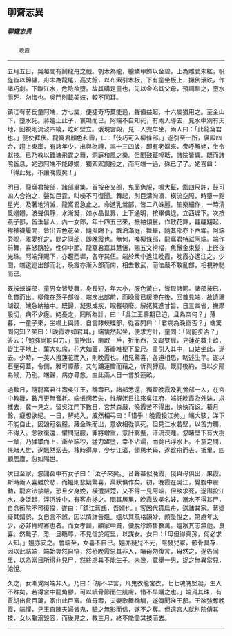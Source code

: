 

## 聊齋志異

##### 聊齋志異
　　`晚霞`

* * *

五月五日，吳越間有鬬龍舟之戲。刳木為龍，繪鱗甲飾以金碧，上為雕甍朱檻，帆旌皆以錦繡，舟末為龍尾，高丈餘，以布索引木板，下有童坐板上，攧倒滾跌，作諸巧劇。下臨江水，危險欲墮。故其購是童也，先以金啗其父母，預調馴之，墮水而死，勿悔也。吳門則載美妓，較不同耳。

鎮江有蔣氏童阿端，方七歲，便捷奇巧莫能過，聲價益起，十六歲猶用之。至金山下，墮水死。蔣媼止此子，哀鳴而已。阿端不自知死，有兩人導去，見水中別有天地，回視則流波四繞，屹如壁立。俄現宮殿，見一人兜牟坐，兩人曰：「此龍窩君也。」便使拜伏。龍窩君顏色和霽，曰：「伎巧可入柳條部。」遂引至一所，廣殿四合，趨上東廊，有諸年少，出與為禮，率十三四歲，即有老嫗來，衆呼解姥，坐令獻技。已乃教以錢塘飛霆之舞，洞庭和風之樂。但聞鼓鉦喤聒，諸院皆響。既而諸院皆息，姥恐阿端不能即嫺，獨絮絮調撥之，而阿端一過，殊已了了。姥喜曰：「得此兒，不讓晚霞矣！」

明日，龍窩君按部，諸部畢集。首按夜叉部，鬼面魚服，鳴大鉦，圍四尺許，鼓可四人合抱之，聲如巨霆，叫噪不可復聞。舞起，則巨濤洶湧，橫流空際，時墮一點星光，及著地消滅，龍窩君急止之。命進乳鶯部，皆二八姝麗，笙樂細作，一時清風嫋嫋，波聲俱靜，水漸凝，如水晶世界，上下通明，按畢俱退，立西墀下。次按燕子部，皆垂髫人，內一女郎，年十四五已來，振袖傾鬟，作散花舞，翩翩翔起，襟袖襪履間，皆出五色花朵，隨風颺下，飄泊滿庭，舞畢，隨其部亦下西墀。阿端旁睨，雅愛好之，問之同部，即晚霞也。無何，喚柳條部，龍窩君特試阿端。端作前舞，喜怒隨腔，俛仰中節。龍窩君嘉其慧悟，賜五文袴褶，魚鬚金束髮，上嵌夜光珠。阿端拜賜下，亦趨西墀，各守其伍。端於衆中遙注晚霞，晚霞亦遙注之。少間，端逡巡出部而北，晚霞亦漸入部而南，相去數武，而法嚴不敢亂部，相視神馳而已。

既按蛺蝶部，童男女皆雙舞，身長短，年大小，服色黃白，皆取諸同。諸部按已，魚貫而出。柳條在燕子部後，端疾出部前，而晚霞已緩滯在後，回首見端，故遺珊瑚釵，端急納袖中。既歸，凝思成疾，眠餐頓廢。解姥輒進甘旨，日三四省，撫摩殷切，病不少瘥。姥憂之，罔所為計，曰：「吳江王壽期已迫，且為奈何？」薄暮，一童子來，坐榻上與語，自言隸蛺蝶部，從容問曰：「君病為晚霞否？」端驚問何知？笑曰：「晚霞亦如君耳。」端悽然起坐，便求方計，童問：「尚能步否？」答云：「勉強尚能自力。」童挽出，南啟一戶，折而西，又闢雙扉，見蓮花數十畝，皆生平地上，葉大如席，花大如蓋，落瓣堆梗下盈尺。童引入其中，曰姑坐此，遂去。少時，一美人撥蓮花而入，則晚霞也。相見驚喜，各道相思，略述生平。遂以石壓荷蓋，令側，雅可幛蔽，又勻鋪蓮瓣而藉之，忻與狎寢。既訂後約，日以夕陽為候，乃別。端歸，病亦尋愈。由此兩人日一會於蓮畝。

過數日，隨龍窩君往壽吳江王，稱壽已，諸部悉還，獨留晚霞及乳鶯部一人，在宮中教舞，數月更無音耗。端悵惘若失，惟解姥日往來吳江府，端託晚霞為外妹，求攜去，冀一見之。留吳江門下數日，宮禁森嚴，晚霞苦不得出，怏怏而返。積月餘，癡想欲絕。一日，解姥入，戚然相弔曰：「惜乎！晚霞投江矣。」端大駭，涕下不能自止，因毀冠裂服，藏金珠而出，意欲相從俱死。但見江水若壁，以首力觸，不得入。念欲復還，懼問冠服，罪將增重，意計窮蹙，汗流浹踵。忽睹壁下有大樹一章，乃猱攀而上，漸至端杪，猛力躍墮，幸不沾濡，而竟已浮水上。不意之間，恍睹人世，遂飄然泅去。移時得岸，少步江濱，頓思老母，遂趁舟而去。抵里，四顧居廬，忽如隔世。

次日至家，忽聞窗中有女子曰：「汝子來矣。」音聲甚似晚霞，俄與母俱出，果霞。斯時兩人喜勝於悲，而媼則悲疑驚喜，萬狀俱作矣。初，晚霞在吳江，覺腹中震動，龍宮法禁嚴，恐旦夕身娩，橫遭撻楚，又不得一見阿端，但欲求死，遂潛投江水，身泛起，浮沉波中，有客舟拯之。問其居里，晚霞故吳名妓，溺水不得其尸，自念衏院不可復投，遂曰：「鎮江蔣氏，吾婿也。」客因代貰扁舟，送諸其家。蔣媼疑其錯誤，女自言不誤，因以情詳告媼。媼以其風格韻妙，頗愛悅之，第慮年太少，必非肯終寡也者。而女孝謹，顧家中貧，便脫珍飾售數萬。媼察其志無他，良喜。然無子，恐一旦臨蓐，不見信於戚里，以謀女。女曰：「母但得真孫，何必求人知。」媼亦安之。會端至，女喜不自已。媼亦疑兒不死，陰發兒冢，骸骨具存，因以此詰端，端始爽然自悟，然恐晚霞惡其非人，囑母勿復言，母然之，遂告同里，以為當日所得非兒尸，然終慮其不能生子。未幾，竟舉一男，捉之無異常兒，始悅。

久之，女漸覺阿端非人，乃曰：「胡不早言，凡鬼衣龍宮衣，七七魂魄堅凝，生人不殊矣。若得宮中龍角膠，可以續骨節而生肌膚，惜不早購之也。」端貨其珠，有賈胡出貲百萬，家由此巨富。值母壽，夫妻歌舞稱觴，遂傳聞淮王邸。王欲強奪晚霞，端懼，見王自陳夫婦皆鬼，驗之無影而信，遂不之奪。但遣宮人就別院傳其技，女以龜溺毀容，而後見之，教三月，終不能盡其技而去。

* * *


